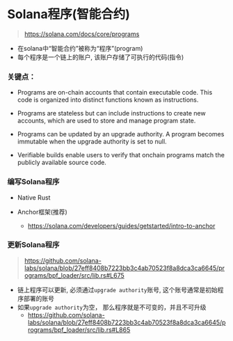 # Solana程序(智能合约)

> https://solana.com/docs/core/programs

- 在solana中“智能合约”被称为“程序”(program)
- 每个程序是一个链上的账户, 该账户存储了可执行的代码(指令)


### 关键点：
- Programs are on-chain accounts that contain executable code. This code is organized into distinct functions known as instructions.

- Programs are stateless but can include instructions to create new accounts, which are used to store and manage program state.

- Programs can be updated by an upgrade authority. A program becomes immutable when the upgrade authority is set to null.

- Verifiable builds enable users to verify that onchain programs match the publicly available source code.


### 编写Solana程序

- Native Rust

- Anchor框架(推荐)
  - https://solana.com/developers/guides/getstarted/intro-to-anchor


### 更新Solana程序

> https://github.com/solana-labs/solana/blob/27eff8408b7223bb3c4ab70523f8a8dca3ca6645/programs/bpf_loader/src/lib.rs#L675

- 链上程序可以更新, 必须通过`upgrade authority`账号, 这个账号通常是初始程序部署的账号
- 如果`upgrade authority`为空， 那么程序就是不可变的，并且不可升级
  - https://github.com/solana-labs/solana/blob/27eff8408b7223bb3c4ab70523f8a8dca3ca6645/programs/bpf_loader/src/lib.rs#L865
